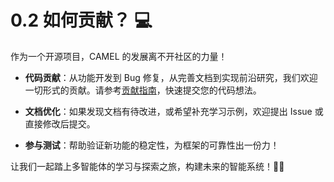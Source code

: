# 0.2 如何贡献？ 💻

作为一个开源项目，CAMEL 的发展离不开社区的力量！

* **代码贡献**：从功能开发到 Bug 修复，从完善文档到实现前沿研究，我们欢迎一切形式的贡献。请参考[贡献指南](https://github.com/camel-ai/camel/blob/master/CONTRIBUTING.md)，快速提交您的代码想法。

* **文档优化**：如果发现文档有待改进，或希望补充学习示例，欢迎提出 Issue 或直接修改后提交。

* **参与测试**：帮助验证新功能的稳定性，为框架的可靠性出一份力！

让我们一起踏上多智能体的学习与探索之旅，构建未来的智能系统！🐪✨ 